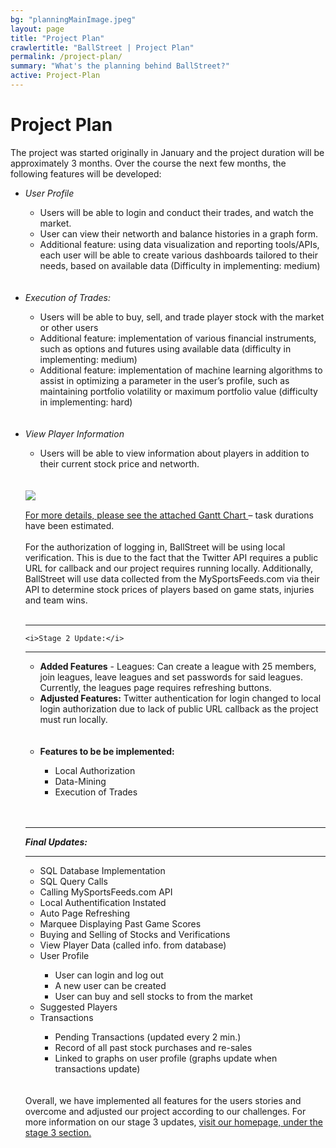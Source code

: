 ```yaml
---
bg: "planningMainImage.jpeg"
layout: page
title: "Project Plan"
crawlertitle: "BallStreet | Project Plan"
permalink: /project-plan/
summary: "What's the planning behind BallStreet?"
active: Project-Plan
---
```

# Project Plan
The project was started originally in January and the project duration will be approximately 3 months.  Over the course the next few months, the following features will be developed:<br>
<ul>
<li><i>User Profile</i></li>
<ul><li>Users will be able to login and conduct their trades, and watch the market.</li>
<li>User can view their networth and balance histories in a graph form. </li>
<li>Additional feature:  using data visualization and reporting tools/APIs, each user will be able to create various dashboards tailored to their needs, based on available data (Difficulty in implementing:  medium)</li></ul><br><br>
<li><i>Execution of Trades:</i></li>
<ul><li>Users will be able to buy, sell, and trade player stock with the market or other users </li>
<li>Additional feature:  implementation of various financial instruments, such as options and futures using available data (difficulty in implementing:  medium)</li>
<li>Additional feature:  implementation of machine learning algorithms to assist in optimizing a parameter in the user’s profile, such as maintaining portfolio volatility or maximum portfolio value (difficulty in implementing:  hard)</li></ul><br><br>

<li><i>View Player Information</i></li>
<ul><li>Users will be able to view information about players in addition to their current stock price and networth. </li>
</ul><br><br>

<a href="https://pfindan.github.io/CS2212-Team5/assets/images/2212_Project_Plan.pdf">
<img src= "/CS2212-Team5/assets/images/ganttchart.png" align = "left"/>
<br>

For more details, please see the attached <a href="https://pfindan.github.io/CS2212-Team5/assets/images/2212_Project_Plan.pdf" target = "_blank"> Gantt Chart </a> – task durations have been estimated.
<br><br>
For the authorization of logging in, BallStreet will be using local verification. This is due to the fact that the Twitter API requires a public URL for callback and our project requires running locally. Additionally, BallStreet will use data collected from the MySportsFeeds.com via their API to determine stock prices of players based on game stats, injuries and team wins.<br><br>

<hr>
     
    <i>Stage 2 Update:</i>
   <hr>
    <ul>
    <li><b>Added Features</b> - Leagues: Can create a league with 25 members, join leagues, leave leagues and set passwords   for said leagues. Currently, the leagues page requires refreshing buttons.</li>

<li><b>Adjusted Features:</b> Twitter authentication for login changed to local login authorization due to lack of public URL callback as the project must run locally. </li><br><br>


<li><b>Features to be be implemented:</b></li>
<ul>
  <li>Local Authorization</li>
  <li>Data-Mining</li>
  <li>Execution of Trades</li>
  </ul><br><br>
  </ul>
  
  <hr>
  
  <i><b>Final Updates: </b></i>
  <hr> 
  <ul>
  <li>SQL Database Implementation </li>
  <li>SQL Query Calls </li>
  <li>Calling MySportsFeeds.com API</li>
  <li>Local Authentification Instated </li>
  <li>Auto Page Refreshing </li>
  <li>Marquee Displaying Past Game Scores </li>
  <li>Buying and Selling of Stocks and Verifications</li>
  <li>View Player Data (called info. from database)</li>
  <li>User Profile</li>
  <ul>
  <li>User can login and log out</li>
  <li>A new user can be created</li>
  <li>User can buy and sell stocks to from the market</li>
  </ul>
  <li>Suggested Players</li>
  <li>Transactions</li>
  <ul>
  <li>Pending Transactions (updated every 2 min.)</li>
  <li>Record of all past stock purchases and re-sales</li>
  <li>Linked to graphs on user profile (graphs update when transactions update)</li>
  </ul>
  </ul><br><br>
  Overall, we have implemented all features for the users stories and overcome and adjusted our project according to our
  challenges. For more information on our stage 3 updates, <a href="https://pfindan.github.io/CS2212-Team5/#stage3Updates" target="_blank">visit our homepage, under the stage 3 section.</a>






